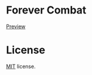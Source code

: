 Forever Combat
==========================

[Preview](NOT-SET)

License
=======

[MIT](http://en.wikipedia.org/wiki/MIT_License) license.
